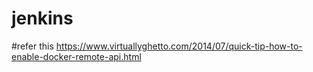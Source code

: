 # jenkins
#refer this
https://www.virtuallyghetto.com/2014/07/quick-tip-how-to-enable-docker-remote-api.html

